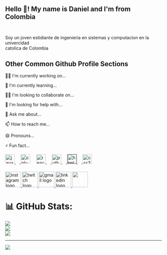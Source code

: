 <h2 align="left">Hello 👋! My name is Daniel and I'm from Colombia</h2>

###

<img  src=""/>

###


Soy un joven estidiante de ingenieria en sistemas y computacion en la univercidad<br>
catolica de Colombia



## Other Common Github Profile Sections
👩‍💻 I'm currently working on...

🧠 I'm currently learning...

👯‍♀️ I'm looking to collaborate on...

🤔 I'm looking for help with...

💬 Ask me about...

📫 How to reach me...

😄 Pronouns...

⚡️ Fun fact...



<div align="left">
  <a href="https://www.java.com/es/">
  <img src="https://cdn.jsdelivr.net/gh/devicons/devicon/icons/javascript/javascript-original.svg" height="30" alt="javascript logo"  />
   <img width="12" />   
   </a>
  <img src="https://cdn.jsdelivr.net/gh/devicons/devicon/icons/cplusplus/cplusplus-original.svg" height="30" alt="cplusplus logo"  />
  <img width="12" />
  <a href="https://es.react.dev/">
  <img src="https://cdn.jsdelivr.net/gh/devicons/devicon/icons/react/react-original.svg" height="30" alt="react logo"  />
  <img width="12" />
  </a>
  <a href="https://www.python.org/">
  <img src="https://cdn.jsdelivr.net/gh/devicons/devicon/icons/python/python-original.svg" height="30" alt="python logo"  />
  <img width="12" />
  </a>
  <a href="">
  <img src="https://cdn.jsdelivr.net/gh/devicons/devicon/icons/html5/html5-original.svg" height="30" alt="html5 logo"  />
  <img width="12" />
  </a>
  <img src="https://cdn.jsdelivr.net/gh/devicons/devicon/icons/css3/css3-original.svg" height="30" alt="css3 logo"  />
</div>

###

<div align="left">
  <a href="https://www.instagram.com/danielzg_.2006/"  >
  <img src="https://github.com/user-attachments/assets/5177aff8-39ac-4f8d-9bc1-ba7d3568a0ca" width="50" height="50" alt="instagram logo"  />
  </a>
  <a href="https://www.twitch.tv/dani_rst12"  >
  <img src="https://github.com/user-attachments/assets/b3c82982-dc96-4ec7-a4fc-dca9d9b16609"  width="50" height="50" alt="twitch logo"  />

  <a href="danielfelipehg10@gmail.com"  >
  <img src="https://github.com/user-attachments/assets/073bbac0-693f-4588-bd64-5d19b0f6767b" width="50" height="50" alt="gmail logo"  />
  </a>
  <a href="https://www.linkedin.com/in/daniel-felipe-paredes-gonzalez-638373239/"  >
  <img src="https://github.com/user-attachments/assets/4399012d-6856-4c91-94a3-7f87606ba723" width="50" height="50" alt="linkedin logo"  />
  </a>
  <a href="https://open.spotify.com/user/31fxo3t2xkzsukrle4cts6kdf3qu?si=9da5f2a877bb4f02">
    <img src="https://storage.googleapis.com/pr-newsroom-wp/1/2023/05/Spotify_Primary_Logo_RGB_Green.png" width="50" height="50"  />
  </a>
</div>

###
# 📊 GitHub Stats:
![](https://github-readme-stats.vercel.app/api?username=Danielfpg&theme=dark&hide_border=false&include_all_commits=false&count_private=false)<br/>
![](https://nirzak-streak-stats.vercel.app/?user=Danielfpg&theme=dark&hide_border=false)<br/>
![](https://github-readme-stats.vercel.app/api/top-langs/?username=Danielfpg&theme=dark&hide_border=false&include_all_commits=false&count_private=false&layout=compact)

---
[![](https://visitcount.itsvg.in/api?id=Danielfpg&icon=0&color=0)](https://visitcount.itsvg.in)

<!-- Proudly created with GPRM ( https://gprm.itsvg.in ) -->
